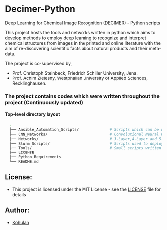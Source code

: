 # Decimer-Python
Deep Learning for Chemical Image Recognition (DECIMER) - Python scripts

This project hosts the tools and networks written in python which aims to develop methods to employ deep learning to recognize and interpret chemical structures from images in the printed and online literature with the aim of re-discovering scientific facts about natural products and their meta-data. 

The project is co-supervised by,

- Prof. Christoph Steinbeck, Friedrich Schiller University, Jena.
- Prof. Achim Zielesny, Westphalian University of Applied Sciences, Recklinghausen.

### The project contains codes which were written throughout the project (Continuously updated)

#### Top-level directory layout
```bash
  .
  ├── Ansible_Automation_Scripts/              # Scripts which can be used to create and delete instances using Ansible on Google cloud console
  ├── CNN_Networks/                            # Convolutional Neural Networks (Working and early-stage scripts)
  ├── Networks/                                # 3-Layer,4-Layer and 5-Layer perceptrons (Working scripts, Scripts used for optimization and early-stage scripts)
  ├── Slurm Scripts/                           # Scripts used to deploy programs on slurm system in ARA
  ├── Tools/                                   # Small scripts written for data curation 
  ├── LICENSE
  ├── Python_Requirements
  └── README.md
```

## License:
- This project is licensed under the MIT License - see the [LICENSE](https://github.com/Kohulan/Decimer-Python/blob/master/LICENSE) file for details

## Author:
- [Kohulan](github.com/Kohulan)

